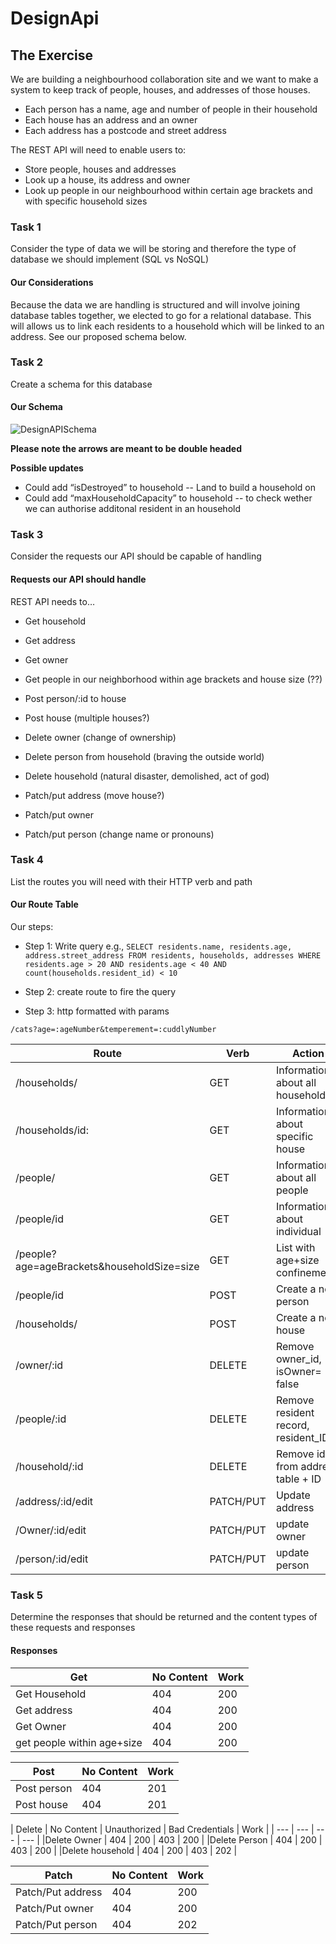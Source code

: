 # DesignApi
## The Exercise

We are building a neighbourhood collaboration site and we want to make a system to keep track of people, houses, and addresses of those houses.

- Each person has a name, age and number of people in their household
- Each house has an address and an owner
- Each address has a postcode and street address

The REST API will need to enable users to:

- Store people, houses and addresses
- Look up a house, its address and owner
- Look up people in our neighbourhood within certain age brackets and with specific household sizes


### Task 1

Consider the type of data we will be storing and therefore the type of database we should implement (SQL vs NoSQL)

#### Our Considerations

Because the data we are handling is structured and will involve joining database tables together, we elected to go for a relational database. This will allows us to link each residents to a household which will be linked to an address. See our proposed schema below.


### Task 2

Create a schema for this database

#### Our Schema

![DesignAPISchema](https://user-images.githubusercontent.com/81855619/170238488-eef95606-396a-45c6-8190-93ff82b1575e.png)

 **Please note the arrows are meant to be double headed**


**Possible updates**
- Could add “isDestroyed” to household -- Land to build a household on
- Could add “maxHouseholdCapacity” to household -- to check wether we can authorise additonal resident in an household


### Task 3

Consider the requests our API should be capable of handling

#### Requests our API should handle

REST API needs to…

- Get household
- Get address
- Get owner
- Get people in our neighborhood within age brackets and house size (??)

- Post person/:id to house 
- Post house (multiple houses?)

- Delete owner (change of ownership)
- Delete person from household (braving the outside world)
- Delete household (natural disaster, demolished, act of god)

- Patch/put address (move house?)
- Patch/put owner
- Patch/put person (change name or pronouns)

### Task 4

List the routes you will need with their HTTP verb and path

#### Our Route Table

 Our steps:
 
- Step 1: Write query e.g., 
`SELECT residents.name, residents.age, address.street_address
FROM residents, households, addresses
WHERE residents.age > 20 AND
residents.age < 40 AND
count(households.resident_id) < 10`

 - Step 2: create route to fire the query
 
 - Step 3: http formatted with params
 
`/cats?age=:ageNumber&temperement=:cuddlyNumber`



|Route                                       |         Verb                   |           Action                    |
| --- | --- | --- |
|/households/                                |          GET                   | Information about all households    |
|/households/id:                             |          GET                   | Information about specific house    |
|/people/                                    |          GET                   | Information about all people        |
|/people/id                                  |          GET                   | Information about individual        |
|/people?age=ageBrackets&householdSize=size  |          GET                   | List with age+size confinements     |
|/people/id                                  |          POST                  | Create a new person                 |
|/households/                                |          POST                  | Create a new house                  |
|/owner/:id                                  |          DELETE                | Remove owner_id, isOwner= false     |
|/people/:id                                 |          DELETE                | Remove resident record, resident_ID |
|/household/:id                              |          DELETE                | Remove id from address table + ID   |
|/address/:id/edit                           |          PATCH/PUT             | Update address                      |
|/Owner/:id/edit                             |          PATCH/PUT             | update owner                        |
|/person/:id/edit                            |          PATCH/PUT             | update person                       |

### Task 5 

Determine the responses that should be returned and the content types of these requests and responses

#### Responses

|           Get             | No Content | Work |
| --- | --- | --- |
|Get Household              | 404        | 200  |
|Get address                | 404        | 200  |
|Get Owner                  | 404        | 200  |
|get people within age+size | 404        | 200  |


|          Post            | No Content | Work |
| --- | --- | --- |
|Post person                | 404        | 201  |
|Post house                 | 404        | 201  |


|         Delete           | No Content | Unauthorized | Bad Credentials | Work |
| --- | --- | --- | --- |
|Delete Owner               | 404        | 200          | 403             | 200  |
|Delete Person              | 404        | 200          | 403             | 200  |
|Delete household           | 404        | 200          | 403             | 202  |


|          Patch           | No Content | Work |
| --- | --- | --- |
|Patch/Put address          | 404        | 200  |
|Patch/Put owner            | 404        | 200  |
|Patch/Put person           | 404        | 202  |
